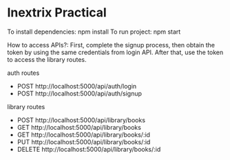 # Inextrix Practical

To install dependencies: npm install
To run project: npm start

How to access APIs?: First, complete the signup process, then obtain the token by using the same credentials from login API. After that, use the token to access the library routes.

auth routes
- POST http://localhost:5000/api/auth/login
- POST http://localhost:5000/api/auth/signup

library routes
- POST http://localhost:5000/api/library/books
- GET http://localhost:5000/api/library/books
- GET http://localhost:5000/api/library/books/:id
- PUT http://localhost:5000/api/library/books/:id
- DELETE http://localhost:5000/api/library/books/:id